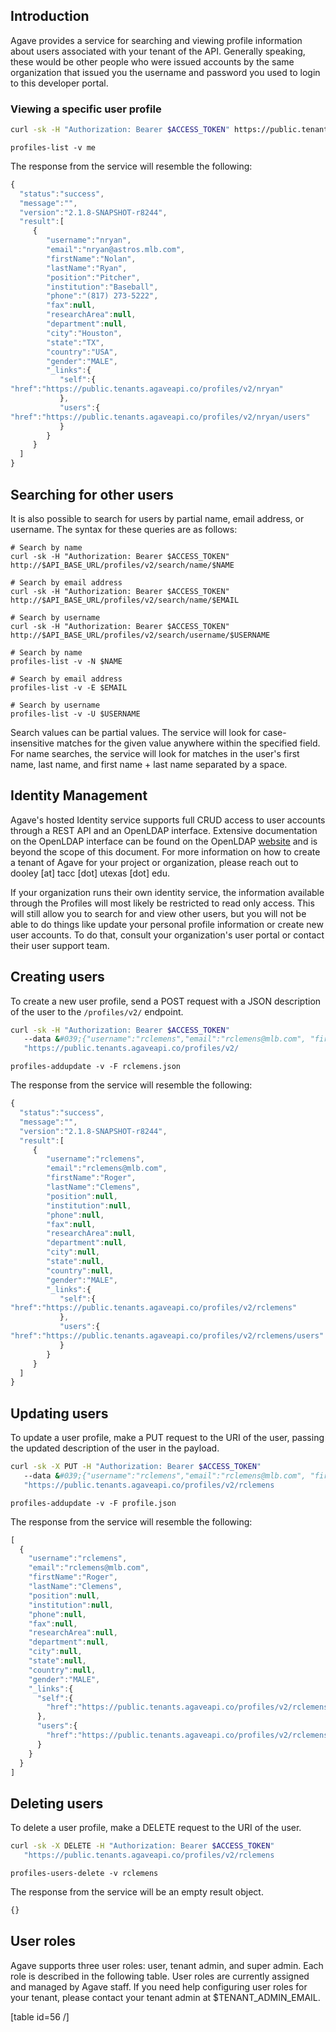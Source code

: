## Introduction  

Agave provides a service for searching and viewing profile information about users associated with your tenant of the API. Generally speaking, these would be other people who were issued accounts by the same organization that issued you the username and password you used to login to this developer portal.

### Viewing a specific user profile  


```bash  
curl -sk -H "Authorization: Bearer $ACCESS_TOKEN" https://public.tenants.agaveapi.co/profiles/v2/me
```  

```cli
profiles-list -v me
```  


The response from the service will resemble the following:

```javascript
{
  "status":"success",
  "message":"",
  "version":"2.1.8-SNAPSHOT-r8244",
  "result":[
     {
        "username":"nryan",
        "email":"nryan@astros.mlb.com",
        "firstName":"Nolan",
        "lastName":"Ryan",
        "position":"Pitcher",
        "institution":"Baseball",
        "phone":"(817) 273-5222",
        "fax":null,
        "researchArea":null,
        "department":null,
        "city":"Houston",
        "state":"TX",
        "country":"USA",
        "gender":"MALE",
        "_links":{
           "self":{
"href":"https://public.tenants.agaveapi.co/profiles/v2/nryan"
           },
           "users":{
"href":"https://public.tenants.agaveapi.co/profiles/v2/nryan/users"
           }
        }
     }
  ]
}
```

## Searching for other users  

It is also possible to search for users by partial name, email address, or username. The syntax for these queries are as follows:

```shell
# Search by name
curl -sk -H "Authorization: Bearer $ACCESS_TOKEN" http://$API_BASE_URL/profiles/v2/search/name/$NAME

# Search by email address
curl -sk -H "Authorization: Bearer $ACCESS_TOKEN" http://$API_BASE_URL/profiles/v2/search/name/$EMAIL

# Search by username
curl -sk -H "Authorization: Bearer $ACCESS_TOKEN" http://$API_BASE_URL/profiles/v2/search/username/$USERNAME
```  

```cli
# Search by name
profiles-list -v -N $NAME

# Search by email address
profiles-list -v -E $EMAIL

# Search by username
profiles-list -v -U $USERNAME
```  


Search values can be partial values. The service will look for case-insensitive matches for the given value anywhere within the specified field. For name searches, the service will look for matches in the user's first name, last name, and first name + last name separated by a space.

## Identity Management  

Agave's hosted Identity service supports full CRUD access to user accounts through a REST API and an OpenLDAP interface. Extensive documentation on the OpenLDAP interface can be found on the OpenLDAP <a href="http://www.openldap.org/" title="OpenLDAP" target="_blank">website</a> and is beyond the scope of this document. For more information on how to create a tenant of Agave for your project or organization, please reach out to dooley [at] tacc [dot] utexas [dot] edu.

<aside class="notice">If your organization runs their own identity service, the information available through the Profiles will most likely be restricted to read only access. This will still allow you to search for and view other users, but you will not be able to do things like update your personal profile information or create new user accounts. To do that, consult your organization's user portal or contact their user support team.</aside>

## Creating users  

To create a new user profile, send a POST request with a JSON description of the user to the `/profiles/v2/` endpoint.


```bash  
curl -sk -H "Authorization: Bearer $ACCESS_TOKEN"
   --data &#039;{"username":"rclemens","email":"rclemens@mlb.com", "firstname":"Roger","lastname":"Clemens"}&#039;
   "https://public.tenants.agaveapi.co/profiles/v2/
```  

```cli
profiles-addupdate -v -F rclemens.json
```  


The response from the service will resemble the following:

```javascript
{
  "status":"success",
  "message":"",
  "version":"2.1.8-SNAPSHOT-r8244",
  "result":[
     {
        "username":"rclemens",
        "email":"rclemens@mlb.com",
        "firstName":"Roger",
        "lastName":"Clemens",
        "position":null,
        "institution":null,
        "phone":null,
        "fax":null,
        "researchArea":null,
        "department":null,
        "city":null,
        "state":null,
        "country":null,
        "gender":"MALE",
        "_links":{
           "self":{
"href":"https://public.tenants.agaveapi.co/profiles/v2/rclemens"
           },
           "users":{
"href":"https://public.tenants.agaveapi.co/profiles/v2/rclemens/users"
           }
        }
     }
  ]
}
```

## Updating users  

To update a user profile, make a PUT request to the URI of the user, passing the
updated description of the user in the payload.


```bash  
curl -sk -X PUT -H "Authorization: Bearer $ACCESS_TOKEN"
   --data &#039;{"username":"rclemens","email":"rclemens@mlb.com", "firstname":"Roger","lastname":"Clemens"}&#039;
   "https://public.tenants.agaveapi.co/profiles/v2/rclemens
```  

```cli
profiles-addupdate -v -F profile.json
```  


The response from the service will resemble the following:

```javascript
[  
  {  
    "username":"rclemens",
    "email":"rclemens@mlb.com",
    "firstName":"Roger",
    "lastName":"Clemens",
    "position":null,
    "institution":null,
    "phone":null,
    "fax":null,
    "researchArea":null,
    "department":null,
    "city":null,
    "state":null,
    "country":null,
    "gender":"MALE",
    "_links":{  
      "self":{  
        "href":"https://public.tenants.agaveapi.co/profiles/v2/rclemens"
      },
      "users":{  
        "href":"https://public.tenants.agaveapi.co/profiles/v2/rclemens/users"
      }
    }
  }
]
```

## Deleting users  

To delete a user profile, make a DELETE request to the URI of the user.


```bash  
curl -sk -X DELETE -H "Authorization: Bearer $ACCESS_TOKEN"
   "https://public.tenants.agaveapi.co/profiles/v2/rclemens
```  

```cli
profiles-users-delete -v rclemens
```  


The response from the service will be an empty result object.

```javascript
{}
```

## User roles  

Agave supports three user roles: user, tenant admin, and super admin. Each role is described in the following table. User roles are currently assigned and managed by Agave staff. If you need help configuring user roles for your tenant, please contact your tenant admin at $TENANT_ADMIN_EMAIL.

[table id=56 /]

